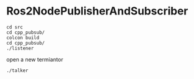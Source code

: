 # Ros2NodePublisherAndSubscriber
```
cd src
cd cpp_pubsub/
colcon build
cd cpp_pubsub/
./listener
```
open a new termiantor
```
./talker
```
